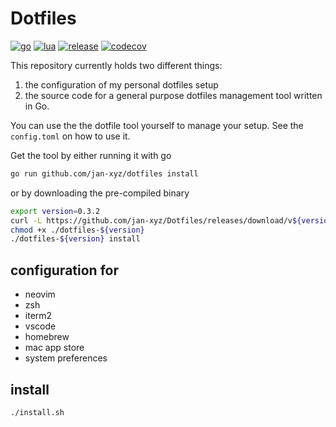 # Dotfiles

[![go](https://github.com/jan-xyz/Dotfiles/actions/workflows/go.yaml/badge.svg)](https://github.com/jan-xyz/Dotfiles/actions/workflows/go.yaml)
[![lua](https://github.com/jan-xyz/Dotfiles/actions/workflows/lua.yaml/badge.svg)](https://github.com/jan-xyz/Dotfiles/actions/workflows/lua.yaml)
[![release](https://github.com/jan-xyz/Dotfiles/actions/workflows/release.yaml/badge.svg)](https://github.com/jan-xyz/Dotfiles/actions/workflows/release.yaml)
[![codecov](https://codecov.io/gh/jan-xyz/Dotfiles/branch/main/graph/badge.svg?token=06WzNl7Ymy)](https://codecov.io/gh/jan-xyz/Dotfiles)

This repository currently holds two different things:

1. the configuration of my personal dotfiles setup
1. the source code for a general purpose dotfiles management tool written in Go.

You can use the the dotfile tool yourself to manage your setup. See the
`config.toml` on how to use it.

Get the tool by either running it with go

```sh
go run github.com/jan-xyz/dotfiles install
```

or by downloading the pre-compiled binary

```sh
export version=0.3.2
curl -L https://github.com/jan-xyz/Dotfiles/releases/download/v${version}/dotfiles-Darwin-x86_64.gz | gzip -N -d > dotfiles-${version}
chmod +x ./dotfiles-${version}
./dotfiles-${version} install
```

## configuration for

* neovim
* zsh
* iterm2
* vscode
* homebrew
* mac app store
* system preferences

## install

```sh
./install.sh
```
